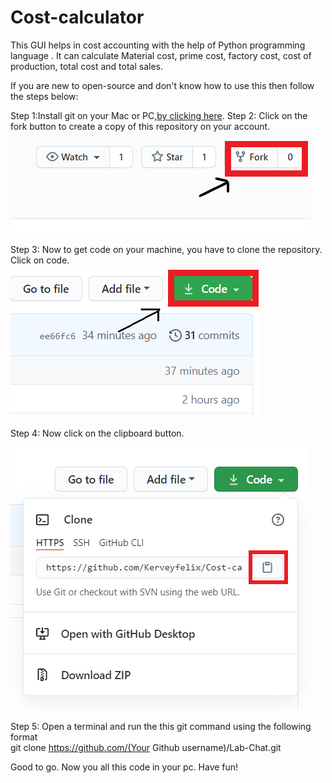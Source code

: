 # Cost-calculator
This GUI helps in cost accounting with the help of Python programming language . It can calculate Material cost, prime cost, factory cost, cost of production, total cost and total sales.

If you are new to open-source and don't know how to use this then follow the steps below:

Step 1:Install git on your Mac or PC,[by clicking here]( https://help.github.com/articles/set-up-git/).
Step 2: Click on the fork button to create a copy of this repository on your account.<br>
<img src="Assets/fork.png" alt="fork">

Step 3: Now to get code on your machine, you have to clone the repository. Click on code.<br>
<img src=Assets/clone.png  alt="code">

Step 4: Now click on the clipboard button.<br>

<img src="Assets/copy-to-clipboard.png" alt="copy-to-clipboard">

Step 5: Open a terminal and run the this git command using the following format<br>
git clone https://github.com/(Your Github username)/Lab-Chat.git

Good to go. Now you all this code in your pc. Have fun!
